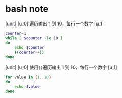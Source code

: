 # bash note

[unit]
[u_0]
遍历输出 1 到 10，每行一个数字
[u_1]
```bash
counter=1
while [ $counter -le 10 ]
do
    echo $counter
    ((counter++))
done
```

[unit]
[u_0]
使用`{}`遍历输出 1 到 10，每行一个数字
[u_1]
```bash
for value in {1..10}
do
    echo $value
done
```
